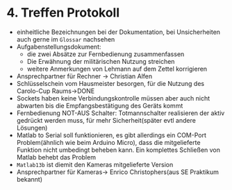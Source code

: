 # 4. Treffen Protokoll

- einheitliche Bezeichnungen bei der Dokumentation, bei Unsicherheiten auch gerne im ```Glossar``` nachsehen
- Aufgabenstellungsdokument: 
	- die zwei Absätze zur Fernbedienung zusammenfassen
	- Die Erwähnung der militärischen Nutzung streichen
	- weitere  Anmerkungen von Lehmann auf dem Zettel korrigieren
- Ansprechpartner für Rechner -> Christian Alfen
- Schlüsselschein vom Hausmeister besorgen, für die Nutzung des Carolo-Cup Raums->DONE
- Sockets haben keine Verbindungskontrolle müssen aber auch nicht abwarten bis die Empfangsbestätigung des Geräts kommt
- Fernbedienung NOT-AUS Schalter: Totmannschalter realisieren der aktiv gedrückt werden muss, für mehr Sicherheit(später evtl andere Lösungen)
- Matlab to Serial soll funktionieren, es gibt allerdings ein COM-Port Problem(ähnlich wie beim Arduino Micro), dass die mitgelieferte Funktion nicht umbedingt beheben kann. Ein komplettes Schließen von Matlab behebt das Problem
- ``Matlab13b`` ist diemit den Kameras mitgelieferte Version
- Ansprechpartner für Kameras-> Enrico Christophers(aus SE Praktikum bekannt)
